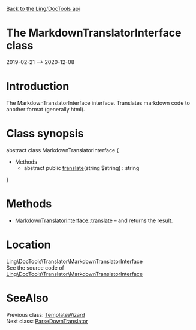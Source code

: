 [Back to the Ling/DocTools api](https://github.com/lingtalfi/DocTools/blob/master/doc/api/Ling/DocTools.md)



The MarkdownTranslatorInterface class
================
2019-02-21 --> 2020-12-08






Introduction
============

The MarkdownTranslatorInterface interface.
Translates markdown code to another format (generally html).



Class synopsis
==============


abstract class <span class="pl-k">MarkdownTranslatorInterface</span>  {

- Methods
    - abstract public [translate](https://github.com/lingtalfi/DocTools/blob/master/doc/api/Ling/DocTools/Translator/MarkdownTranslatorInterface/translate.md)(string $string) : string

}






Methods
==============

- [MarkdownTranslatorInterface::translate](https://github.com/lingtalfi/DocTools/blob/master/doc/api/Ling/DocTools/Translator/MarkdownTranslatorInterface/translate.md) &ndash; and returns the result.





Location
=============
Ling\DocTools\Translator\MarkdownTranslatorInterface<br>
See the source code of [Ling\DocTools\Translator\MarkdownTranslatorInterface](https://github.com/lingtalfi/DocTools/blob/master/Translator/MarkdownTranslatorInterface.php)



SeeAlso
==============
Previous class: [TemplateWizard](https://github.com/lingtalfi/DocTools/blob/master/doc/api/Ling/DocTools/TemplateWizard/TemplateWizard.md)<br>Next class: [ParseDownTranslator](https://github.com/lingtalfi/DocTools/blob/master/doc/api/Ling/DocTools/Translator/ParseDownTranslator.md)<br>
